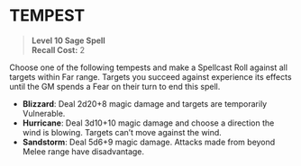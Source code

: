 # TEMPEST

> **Level 10 Sage Spell**  
> **Recall Cost:** 2

Choose one of the following tempests and make a Spellcast Roll against all targets within Far range. Targets you succeed against experience its effects until the GM spends a Fear on their turn to end this spell.

- **Blizzard**: Deal 2d20+8 magic damage and targets are temporarily Vulnerable.
- **Hurricane**: Deal 3d10+10 magic damage and choose a direction the wind is blowing. Targets can’t move against the wind.
- **Sandstorm**: Deal 5d6+9 magic damage. Attacks made from beyond Melee range have disadvantage.